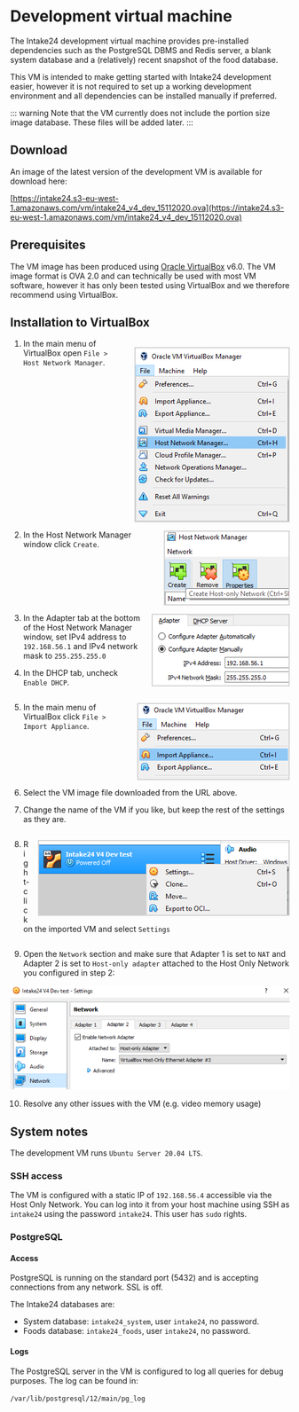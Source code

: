 # Development virtual machine

The Intake24 development virtual machine provides pre-installed dependencies such as the PostgreSQL DBMS 
and Redis server, a blank system database and a (relatively) recent snapshot of the food database.   

This VM is intended to make getting started with Intake24 development easier, however it is not required to
set up a working development environment and all dependencies can be installed manually if preferred.

::: warning
Note that the VM currently does not include the portion size image database. These files will be added later.
:::

## Download
 
An image of the latest version of the development VM is available for download here:
 
[https://intake24.s3-eu-west-1.amazonaws.com/vm/intake24_v4_dev_15112020.ova](https://intake24.s3-eu-west-1.amazonaws.com/vm/intake24_v4_dev_15112020.ova)

## Prerequisites

The VM image has been produced using [Oracle VirtualBox](https://www.virtualbox.org) v6.0. The VM image format
is OVA 2.0 and can technically be used with most VM software, however it has only been tested using VirtualBox
and we therefore recommend using VirtualBox.

## Installation to VirtualBox

<img src="../assets/img/vm/network-manager.png" style="float:right; margin-left: 15px; margin-top: 15px; border: 2px solid lightgrey"/>

1. In the main menu of VirtualBox open `File > Host Network Manager`.

<div style="clear: both;"></div>

<img src="../assets/img/vm/network-manager-2.png" style="float:right; margin-left: 15px; margin-top: 15px; border: 2px solid lightgrey"/> 

2. In the Host Network Manager window click `Create`.

<div style="clear: both;"></div>

<img src="../assets/img/vm/network-manager-3.png" style="float:right; margin-left: 15px; margin-top: 15px; border: 2px solid lightgrey"/>

3. In the Adapter tab at the bottom of the Host Network Manager window, set IPv4 address to `192.168.56.1` and 
IPv4 network mask to `255.255.255.0`

4. In the DHCP tab, uncheck `Enable DHCP`. 

<div style="clear: both;"></div>

<img src="../assets/img/vm/import.png" style="float:right; margin-left: 15px; margin-top: 15px; border: 2px solid lightgrey"/>

5. In the main menu of VirtualBox click `File > Import Appliance`.

<div style="clear: both;"></div>

6. Select the VM image file downloaded from the URL above.

7. Change the name of the VM if you like, but keep the rest of the settings as they are. 

<div style="clear: both;"></div>

<img src="../assets/img/vm/settings.png" style="float:right; margin-left: 15px; margin-top: 15px; border: 2px solid lightgrey"/>

8. Right-click on the imported VM and select `Settings`

<div style="clear: both;"></div>
 
9. Open the `Network` section and make sure that Adapter 1 is set to `NAT` and Adapter 2 is set to `Host-only adapter` 
attached to the Host Only Network you configured in step 2:

![VM settings](../assets/img/vm/settings-2.png)

10. Resolve any other issues with the VM (e.g. video memory usage)

## System notes

The development VM runs `Ubuntu Server 20.04 LTS`.

### SSH access 

The VM is configured with a static IP of `192.168.56.4` accessible via the Host Only Network. You can log into
it from your host machine using SSH as `intake24` using the password `intake24`. This user has `sudo` rights. 

### PostgreSQL

#### Access

PostgreSQL is running on the standard port (5432) and is accepting connections from any network. SSL is off. 

The Intake24 databases are:

- System database: `intake24_system`, user `intake24`, no password.
- Foods database: `intake24_foods`, user `intake24`, no password.

#### Logs
 
The PostgreSQL server in the VM is configured to log all queries for debug purposes. The log can be found in:

`/var/lib/postgresql/12/main/pg_log`
